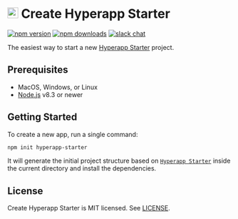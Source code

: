 # <img height="24" src="https://cdn.rawgit.com/kriasoft/create-hyperapp-starter/master/logo.svg"> Create Hyperapp Starter

[![npm version](https://img.shields.io/npm/v/create-hyperapp-starter.svg)](https://www.npmjs.com/package/create-hyperapp-starter)
[![npm downloads](https://img.shields.io/npm/dw/create-hyperapp-starter.svg)](https://www.npmjs.com/package/create-hyperapp-starter)
[![slack chat](https://hyperappjs.herokuapp.com/badge.svg)](https://hyperappjs.herokuapp.com "Join us")

The easiest way to start a new [Hyperapp Starter](https://github.com/kriasoft/hyperapp-starter) project.

## Prerequisites

- MacOS, Windows, or Linux
- [Node.js](https://nodejs.org/) v8.3 or newer

## Getting Started

To create a new app, run a single command:

```bash
npm init hyperapp-starter
```

It will generate the initial project structure
based on [`Hyperapp Starter`](https://github.com/kriasoft/hyperapp-starter)
inside the current directory and install the dependencies.

## License

Create Hyperapp Starter is MIT licensed.
See [LICENSE](https://github.com/kriasoft/create-hyperapp-starter/blob/master/LICENSE.md).
